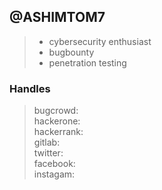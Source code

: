## @ASHIMTOM7
> * cybersecurity enthusiast
> * bugbounty 
> * penetration testing
### Handles
> bugcrowd:\
> hackerone:\
> hackerrank:\
> gitlab:\
> twitter:\
> facebook:\
> instagam:
 




<!---
ASHIMTOM7/ASHIMTOM7 is a ✨ special ✨ repository because its `README.md` (this file) appears on your GitHub profile.
You can click the Preview link to take a look at your changes.
--->
